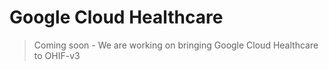 # Google Cloud Healthcare

> Coming soon - We are working on bringing Google Cloud Healthcare to OHIF-v3
